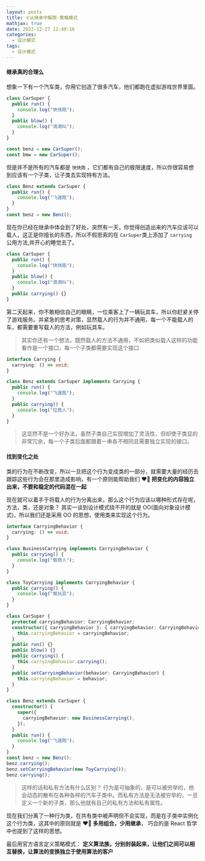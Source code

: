 ```yaml
---
layout: posts
title: ①从继承中解脱-策略模式
mathjax: true
date: 2022-12-27 12:49:16
categories:
  - 设计模式
tags:
  - 设计模式
---
```


#### 继承真的合理么

想象一下有一个汽车类，你用它创造了很多汽车，他们都跑在虚拟游戏世界里面。

```ts
class CarSuper {
  public run() {
    console.log("快快跑");
  }
  public blow() {
    console.log("滴滴叫");
  }
}

const benz = new CarSuper();
const bmw = new CarSuper();
```

但是并不是所有的汽车都是 `快快跑` ，它们都有自己的极限速度，所以你很容易想到应该有一个子类，让子类去实现特有方法。

```ts
class Benz extends CarSuper {
  public run() {
    console.log("飞速跑");
  }
}
const benz = new Benz();
```

现在你已经在继承中体会到了好处，突然有一天，你觉得创造出来的汽车应该可以载人，这正是你擅长的东西，所以不假思索的在 `CarSuper`类上添加了 `carrying` 公用方法,并开心的睡觉去了。

```ts
class CarSuper {
  public run() {
    console.log("快快跑");
  }
  public blow() {
    console.log("滴滴叫");
  }
  public carrying() {}
}
```

第二天起来，你不敢相信自己的眼睛，一位乘客上了一辆玩具车，所以你赶紧关停了游戏服务。并紧急的思考对策，显然载人的行为并不通用，每一个不能载人的车，都需要重写载人的方法，例如玩具车。

> 其实你还有一个想法，既然载人的方法不通用，不如把类似载人这样的功能看作是一个接口，每一个子类都需要实现这个接口

```ts
interface Carrying {
  carrying: () => void;
}

class Benz extends CarSuper implements Carrying {
  public run() {
    console.log("飞速跑");
  }
  public carrying() {
    console.log("拉商人");
  }
}
```

> 这显然不是一个好办法，虽然子类自己实现增加了灵活性，但却使子类显的非常冗余，每一个子类后面都跟着一串各不相同且需要独立实现的接口。

#### 找到变化之处

类的行为在不断改变，所以一旦把这个行为变成类的一部分，就需要大量的经历去跟踪这些行为会在那里造成影响，有一个原则能帮助我们 **❤‍🔥 把变化的内容独立出来，不要和稳定的代码混在一起**

现在就可以着手于将载人的行为分离出来，那么这个行为应该以哪种形式存在呢，方法，类，还是对象？ 其实一谈到设计模式绕不开的就是 OO(面向对象设计模式)，所以我们还是采用 OO 的思想，使用类来实现这个行为。

```ts
interface CarryingBehavior {
  carrying: () => void;
}

class BusinessCarrying implements CarryingBehavior {
  public carrying() {
    console.log("载商人");
  }
}

class ToyCarrying implements CarryingBehavior {
  public carrying() {
    console.log("载玩具");
  }
}

class CarSuper {
  protected carryingBehavior: CarryingBehavior;
  constructor({ carryingBehavior }: { carryingBehavior: CarryingBehavior }) {
    this.carryingBehavior = carryingBehavior;
  }
  public run() {}
  public blow() {}
  public carrying() {
    this.carryingBehavior.carrying();
  }
  public setCarryingBehavior(behavior: CarryingBehavior) {
    this.carryingBehavior = behavior;
  }
}

class Benz extends CarSuper {
  constructor() {
    super({
      carryingBehavior: new BusinessCarrying(),
    });
  }
  public run() {
    console.log("飞速跑");
  }
}
const benz = new Benz();
benz.carrying();
benz.setCarryingBehavior(new ToyCarrying());
benz.carrying();
```

> 这样的话和私有方法有什么区别？ 行为是可抽象的，是可以被穷举的，他会动态的散布在各种各样的汽车子类中。而私有方法是无法被穷举的，一旦定义一个新的子类，那么他就有自己的私有方法和私有属性。

现在我们分离了一种行为类，在共有类中被声明但不会实现，而是在子类中实例化这个行为类，这其中的原则就是 **❤‍🔥 多用组合，少用继承**， 巧合的是 React 哲学中也提到了这样的思想。

最后用官方语言定义策略模式： **定义算法族，分别封装起来，让他们之间可以相互替换，让算法的变换独立于使用算法的客户**

